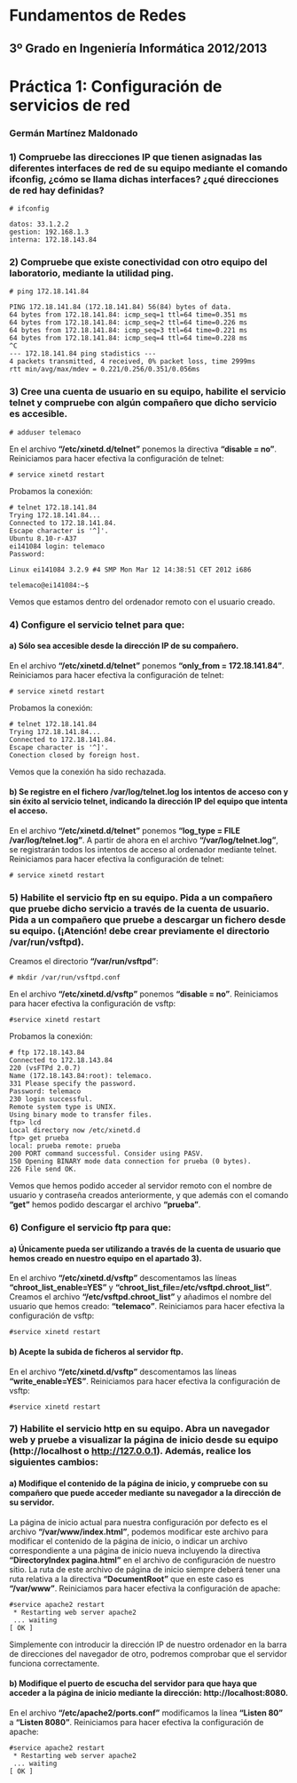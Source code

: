 Fundamentos de Redes
=========================================
3º Grado en Ingeniería Informática 2012/2013
--------------------------------------------


# Práctica 1: Configuración de servicios de red
### Germán Martínez Maldonado


### 1) Compruebe las direcciones IP que tienen asignadas las diferentes interfaces de red de su equipo mediante el comando ifconfig, ¿cómo se llama dichas interfaces? ¿qué direcciones de red hay definidas?

```
# ifconfig

datos: 33.1.2.2
gestion: 192.168.1.3
interna: 172.18.143.84
```


### 2) Compruebe que existe conectividad con otro equipo del laboratorio, mediante la utilidad ping.

```
# ping 172.18.141.84

PING 172.18.141.84 (172.18.141.84) 56(84) bytes of data.
64 bytes from 172.18.141.84: icmp_seq=1 ttl=64 time=0.351 ms 
64 bytes from 172.18.141.84: icmp_seq=2 ttl=64 time=0.226 ms 
64 bytes from 172.18.141.84: icmp_seq=3 ttl=64 time=0.221 ms 
64 bytes from 172.18.141.84: icmp_seq=4 ttl=64 time=0.228 ms
^C
--- 172.18.141.84 ping stadistics ---
4 packets transmitted, 4 received, 0% packet loss, time 2999ms
rtt min/avg/max/mdev = 0.221/0.256/0.351/0.056ms
```


### 3) Cree una cuenta de usuario en su equipo, habilite el servicio telnet y compruebe con algún compañero que dicho servicio es accesible.

```
# adduser telemaco
```

En el archivo **“/etc/xinetd.d/telnet”** ponemos la directiva **“disable = no”**. Reiniciamos para hacer efectiva la configuración de telnet:

```
# service xinetd restart
```

Probamos la conexión:

```
# telnet 172.18.141.84
Trying 172.18.141.84...
Connected to 172.18.141.84.
Escape character is '^]'.
Ubuntu 8.10-r-A37
ei141084 login: telemaco
Password:

Linux ei141084 3.2.9 #4 SMP Mon Mar 12 14:38:51 CET 2012 i686

telemaco@ei141084:~$
```

Vemos que estamos dentro del ordenador remoto con el usuario creado.


### 4) Configure el servicio telnet para que:

#### a) Sólo sea accesible desde la dirección IP de su compañero.

En el archivo **“/etc/xinetd.d/telnet”** ponemos **“only_from = 172.18.141.84”**. Reiniciamos para hacer efectiva la configuración de telnet:

```
# service xinetd restart
```

Probamos la conexión:

```
# telnet 172.18.141.84
Trying 172.18.141.84...
Connected to 172.18.141.84.
Escape character is '^]'.
Conection closed by foreign host.
```

Vemos que la conexión ha sido rechazada.

#### b) Se registre en el fichero /var/log/telnet.log los intentos de acceso con y sin éxito al servicio telnet, indicando la dirección IP del equipo que intenta el acceso.

En el archivo **“/etc/xinetd.d/telnet”** ponemos **“log_type = FILE /var/log/telnet.log”**. A partir de ahora en el archivo **“/var/log/telnet.log”**, se registrarán todos los intentos de acceso al ordenador mediante telnet. Reiniciamos para hacer efectiva la configuración de telnet:

```
# service xinetd restart
```


### 5) Habilite el servicio ftp en su equipo. Pida a un compañero que pruebe dicho servicio a través de la cuenta de usuario. Pida a un compañero que pruebe a descargar un fichero desde su equipo. (¡Atención! debe crear previamente el directorio /var/run/vsftpd).

Creamos el directorio **“/var/run/vsftpd”**:

```
# mkdir /var/run/vsftpd.conf
```

En el archivo **“/etc/xinetd.d/vsftp”** ponemos **“disable = no”**. Reiniciamos para hacer efectiva la configuración de vsftp:

```
#service xinetd restart
```

Probamos la conexión:

```
# ftp 172.18.143.84
Connected to 172.18.143.84
220 (vsFTPd 2.0.7)
Name (172.18.143.84:root): telemaco.
331 Please specify the password.
Password: telemaco
230 login successful.
Remote system type is UNIX.
Using binary mode to transfer files.
ftp> lcd
Local directory now /etc/xinetd.d
ftp> get prueba
local: prueba remote: prueba
200 PORT command successful. Consider using PASV.
150 Opening BINARY mode data connection for prueba (0 bytes).
226 File send OK.
```

Vemos que hemos podido acceder al servidor remoto con el nombre de usuario y contraseña creados anteriormente, y que además con el comando **“get”** hemos podido descargar el archivo **“prueba”**.


### 6) Configure el servicio ftp para que:

#### a) Únicamente pueda ser utilizando a través de la cuenta de usuario que hemos creado en nuestro equipo en el apartado 3).

En el archivo **“/etc/xinetd.d/vsftp”** descomentamos las líneas **“chroot_list_enable=YES”** y **“chroot_list_file=/etc/vsftpd.chroot_list”**. Creamos el archivo **“/etc/vsftpd.chroot_list”** y añadimos el nombre del usuario que hemos creado: **“telemaco”**. Reiniciamos para hacer efectiva la configuración de vsftp:

```
#service xinetd restart
```

#### b) Acepte la subida de ficheros al servidor ftp.

En el archivo **“/etc/xinetd.d/vsftp”** descomentamos las líneas **“write_enable=YES”**. Reiniciamos para hacer efectiva la configuración de vsftp:

```
#service xinetd restart
```


### 7) Habilite el servicio http en su equipo. Abra un navegador web y pruebe a visualizar la página de inicio desde su equipo (http://localhost o http://127.0.0.1). Además, realice los siguientes cambios:

#### a) Modifique el contenido de la página de inicio, y compruebe con su compañero que puede acceder mediante su navegador a la dirección de su servidor.

La página de inicio actual para nuestra configuración por defecto es el archivo **“/var/www/index.html”**, podemos modificar este archivo para modificar el contenido de la página de inicio, o indicar un archivo correspondiente a una página de inicio nueva incluyendo la directiva **“DirectoryIndex pagina.html”** en el archivo de configuración de nuestro sitio. La ruta de este archivo de página de inicio siempre deberá tener una ruta relativa a la directiva **“DocumentRoot”** que en este caso es **“/var/www”**. Reiniciamos para hacer efectiva la configuración de apache:

```
#service apache2 restart
 * Restarting web server apache2
 ... waiting                                                                            [ OK ]
```

Simplemente con introducir la dirección IP de nuestro ordenador en la barra de direcciones del navegador de otro, podremos comprobar que el servidor funciona correctamente.

#### b) Modifique el puerto de escucha del servidor para que haya que acceder a la página de inicio mediante la dirección: http://localhost:8080.

En el archivo **“/etc/apache2/ports.conf”** modificamos la línea **“Listen 80”** a **“Listen 8080”**. Reiniciamos para hacer efectiva la configuración de apache:

```
#service apache2 restart
 * Restarting web server apache2
 ... waiting                                                                            [ OK ]
```
